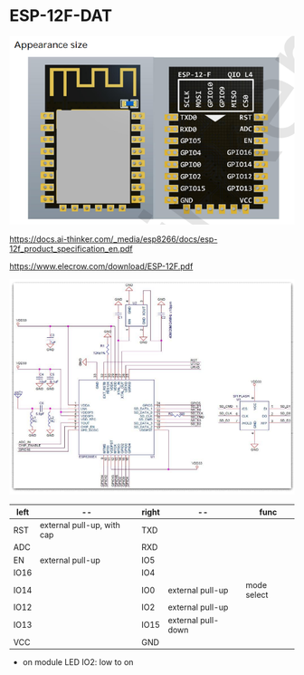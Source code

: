 
# ESP-12F-DAT

![](43-27-15-15-12-2022.png)


https://docs.ai-thinker.com/_media/esp8266/docs/esp-12f_product_specification_en.pdf

https://www.elecrow.com/download/ESP-12F.pdf

![](07-54-23-22-03-2023.png)


| left | --                         | right | --                 | func        |
| ---- | -------------------------- | ----- | ------------------ | ----------- |
| RST  | external pull-up, with cap | TXD   |                    |             |
| ADC  |                            | RXD   |                    |             |
| EN   | external pull-up           | IO5   |                    |             |
| IO16 |                            | IO4   |                    |             |
| IO14 |                            | IO0   | external pull-up   | mode select |
| IO12 |                            | IO2   | external pull-up   |             |
| IO13 |                            | IO15  | external pull-down |             |
| VCC  |                            | GND   |                    |             |


- on module LED IO2: low to on